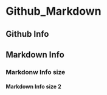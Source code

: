 # Github_Markdown

## Github Info



## Markdown Info


### Markdonw Info size 

#### Markdown Info size 2